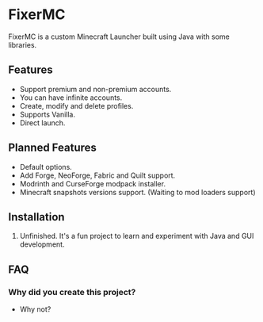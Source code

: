 # FixerMC

FixerMC is a custom Minecraft Launcher built using Java with some libraries.

## Features
- Support premium and non-premium accounts.
- You can have infinite accounts.
- Create, modify and delete profiles.
- Supports Vanilla.
- Direct launch.

## Planned Features
- Default options.
- Add Forge, NeoForge, Fabric and Quilt support.
- Modrinth and CurseForge modpack installer.
- Minecraft snapshots versions support. (Waiting to mod loaders support)

## Installation
1. Unfinished. It's a fun project to learn and experiment with Java and GUI development.

## FAQ
### Why did you create this project?
- Why not?